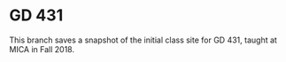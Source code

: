 # GD 431

This branch saves a snapshot of the initial class site for GD 431, taught at MICA in Fall 2018.
